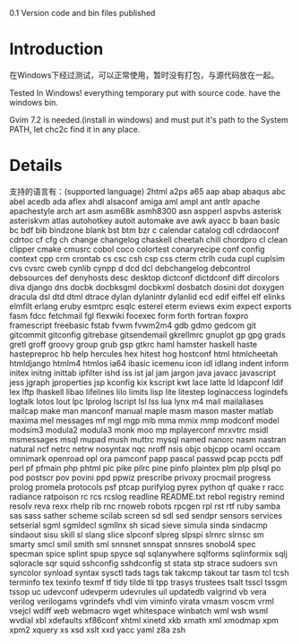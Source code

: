 0.1 Version code and bin files published

# Introduction #

在Windows下经过测试，可以正常使用，暂时没有打包，与源代码放在一起。

Tested In Windows!
everything temporary put with source code. have the windows bin.

Gvim 7.2 is needed.(install in windows) and must put it's path to the System PATH,
let chc2c find it in any place.

# Details #

支持的语言有：(supported language)
2html          a2ps
a65            aap            abap           abaqus
abc            abel           acedb          ada
aflex          ahdl           alsaconf       amiga
aml            ampl           ant            antlr
apache         apachestyle    arch           art
asm            asm68k         asmh8300       asn
aspperl        aspvbs         asterisk       asteriskvm
atlas          autohotkey     autoit         automake
ave            awk            ayacc          b
baan           basic          bc             bdf
bib            bindzone       blank          bst
btm            bzr            c              calendar
catalog        cdl            cdrdaoconf     cdrtoc
cf             cfg            ch             change
changelog      chaskell       cheetah        chill
chordpro       cl             clean          clipper
cmake          cmusrc         cobol          coco
colortest      conaryrecipe   conf           config
context        cpp            crm            crontab
cs             csc            csh            csp
css            cterm          ctrlh          cuda
cupl           cuplsim        cvs            cvsrc
cweb           cynlib         cynpp          d
dcd            dcl            debchangelog   debcontrol
debsources     def            denyhosts      desc
desktop        dictconf       dictdconf      diff
dircolors      diva           django         dns
docbk          docbksgml      docbkxml       dosbatch
dosini         dot            doxygen        dracula
dsl            dtd            dtml           dtrace
dylan          dylanintr      dylanlid       ecd
edif           eiffel         elf            elinks
elmfilt        erlang         eruby          esmtprc
esqlc          esterel        eterm          eviews
exim           expect         exports        fasm
fdcc           fetchmail      fgl            flexwiki
focexec        form           forth          fortran
foxpro         framescript    freebasic      fstab
fvwm           fvwm2m4        gdb            gdmo
gedcom         git            gitcommit      gitconfig
gitrebase      gitsendemail   gkrellmrc      gnuplot
gp             gpg            grads          gretl
groff          groovy         group          grub
gsp            gtkrc          haml           hamster
haskell        haste          hastepreproc   hb
help           hercules       hex            hitest
hog            hostconf       html           htmlcheetah
htmldjango     htmlm4         htmlos         ia64
ibasic         icemenu        icon           idl
idlang         indent         inform         initex
initng         inittab        ipfilter       ishd
iss            ist            jal            jam
jargon         java           javacc         javascript
jess           jgraph         jproperties    jsp
kconfig        kix            kscript        kwt
lace           latte          ld             ldapconf
ldif           lex            lftp           lhaskell
libao          lifelines      lilo           limits
lisp           lite           litestep       loginaccess
logindefs      logtalk        lotos          lout
lpc            lprolog        lscript        lsl
lss            lua            lynx           m4
mail           mailaliases    mailcap        make
man            manconf        manual         maple
masm           mason          master         matlab
maxima         mel            messages       mf
mgl            mgp            mib            mma
mmix           mmp            modconf        model
modsim3        modula2        modula3        monk
moo            mp             mplayerconf    mrxvtrc
msidl          msmessages     msql           mupad
mush           muttrc         mysql          named
nanorc         nasm           nastran        natural
ncf            netrc          netrw          nosyntax
nqc            nroff          nsis           objc
objcpp         ocaml          occam          omnimark
openroad       opl            ora            pamconf
papp           pascal         passwd         pcap
pccts          pdf            perl           pf
pfmain         php            phtml          pic
pike           pilrc          pine           pinfo
plaintex       plm            plp            plsql
po             pod            postscr        pov
povini         ppd            ppwiz          prescribe
privoxy        procmail       progress       prolog
promela        protocols      psf            ptcap
purifylog      pyrex          python         qf
quake          r              racc           radiance
ratpoison      rc             rcs            rcslog
readline       README.txt         rebol          registry
remind         resolv         reva           rexx
rhelp          rib            rnc            rnoweb
robots         rpcgen         rpl            rst
rtf            ruby           samba          sas
sass           sather         scheme         scilab
screen         sd             sdl            sed
sendpr         sensors        services       setserial
sgml           sgmldecl       sgmllnx        sh
sicad          sieve          simula         sinda
sindacmp       sindaout       sisu           skill
sl             slang          slice          slpconf
slpreg         slpspi         slrnrc         slrnsc
sm             smarty         smcl           smil
smith          sml            snnsnet        snnspat
snnsres        snobol4        spec           specman
spice          splint         spup           spyce
sql            sqlanywhere    sqlforms       sqlinformix
sqlj           sqloracle      sqr            squid
sshconfig      sshdconfig     st             stata
stp            strace         sudoers        svn
syncolor       synload        syntax         sysctl
tads           tags           tak            takcmp
takout         tar            tasm           tcl
tcsh           terminfo       tex            texinfo
texmf          tf             tidy           tilde
tli            tpp            trasys         trustees
tsalt          tsscl          tssgm          tssop
uc             udevconf       udevperm       udevrules
uil            updatedb       valgrind       vb
vera           verilog        verilogams     vgrindefs
vhdl           vim            viminfo        virata
vmasm          voscm          vrml           vsejcl
wdiff          web            webmacro       wget
whitespace     winbatch       wml            wsh
wsml           wvdial         xbl            xdefaults
xf86conf       xhtml          xinetd         xkb
xmath          xml            xmodmap        xpm
xpm2           xquery         xs             xsd
xslt           xxd            yacc           yaml
z8a            zsh